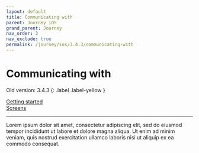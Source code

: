 ```yaml
---
layout: default
title: Communicating with
parent: Journey iOS
grand_parent: Journey
nav_order: 3
nav_exclude: true
permalink: /journey/ios/3.4.3/communicating-with
---
```


# Communicating with

Old version: 3.4.3
{: .label .label-yellow }

[Getting started](/navitia_sdk_docs/journey/ios/3.4.3/getting-started)<br>
[Screens](/navitia_sdk_docs/journey/ios/3.4.3/screens)  

---

Lorem ipsum dolor sit amet, consectetur adipiscing elit, sed do eiusmod tempor incididunt ut labore et dolore magna aliqua. Ut enim ad minim veniam, quis nostrud exercitation ullamco laboris nisi ut aliquip ex ea commodo consequat.